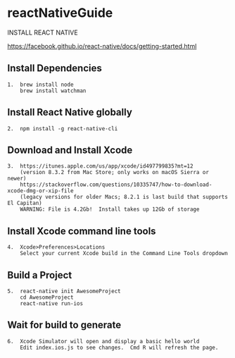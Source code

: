 # reactNativeGuide

INSTALL REACT NATIVE

https://facebook.github.io/react-native/docs/getting-started.html

## Install Dependencies
  	1.	brew install node
		brew install watchman

## Install React Native globally
	2.	npm install -g react-native-cli

## Download and Install Xcode
	3.	https://itunes.apple.com/us/app/xcode/id497799835?mt=12
		(version 8.3.2 from Mac Store; only works on macOS Sierra or newer)
		https://stackoverflow.com/questions/10335747/how-to-download-xcode-dmg-or-xip-file
		(legacy versions for older Macs; 8.2.1 is last build that supports El Capitan)
		WARNING: File is 4.2Gb!  Install takes up 12Gb of storage

## Install Xcode command line tools
	4.	Xcode>Preferences>Locations
		Select your current Xcode build in the Command Line Tools dropdown

## Build a Project
	5.	react-native init AwesomeProject
		cd AwesomeProject
		react-native run-ios

## Wait for build to generate
	6.	Xcode Simulator will open and display a basic hello world
		Edit index.ios.js to see changes.  Cmd R will refresh the page.
